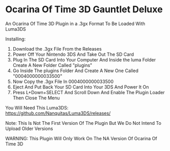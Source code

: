 # Ocarina Of Time 3D Gauntlet Deluxe

An Ocarina Of Time 3D Plugin in a .3gx Format To Be Loaded With Luma3DS

Installing:
1. Download the .3gx File From the Releases
2. Power Off Your Nintendo 3DS And Take Out The SD Card
3. Plug In The SD Card Into Your Computer And Inside the luma Folder Create A New Folder Called "plugins"
4. Go Inside The plugins Folder And Create A New One Called "0004000000033500"
5. Now Copy the .3gx File In 0004000000033500
6. Eject And Put Back Your SD Card Into Your 3DS And Power It On
7. Press L+Down+SELECT And Scroll Down And Enable The Plugin Loader Then Close The Menu


You Will Need This Luma3DS: https://github.com/Nanquitas/Luma3DS/releases/

Note: This Is Not The First Version Of The Plugin But We Do Not Intend To Upload Older Versions

WARNING: This Plugin Will Only Work On The NA Version Of Ocarina Of Time 3D
